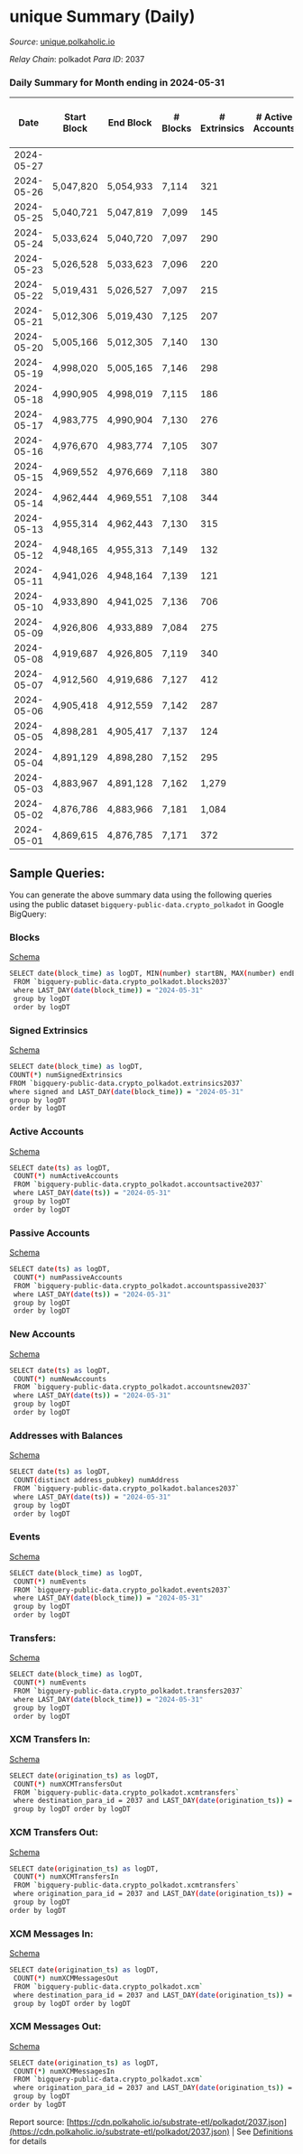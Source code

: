 # unique Summary (Daily)

_Source_: [unique.polkaholic.io](https://unique.polkaholic.io)

*Relay Chain*: polkadot
*Para ID*: 2037



### Daily Summary for Month ending in 2024-05-31


| Date    | Start Block | End Block | # Blocks | # Extrinsics | # Active Accounts | # Passive Accounts | # New Accounts | # Addresses | # Events  | # Transfers ($USD) | # XCM Transfers In ($USD) | # XCM Transfers Out ($USD) | # XCM In | # XCM Out | Issues |
|---------|-------------|-----------|----------|--------------|-------------------|--------------------|----------------|-------------|-----------|--------------------|---------------------------|----------------------------|----------|-----------|--------|
| 2024-05-27 |  |  |  |  |  |  |  |  |  |   |   |   |  |  |  |
| 2024-05-26 | 5,047,820 | 5,054,933 | 7,114 | 321 |  |  |  | 47,611 | 24,593 | 1,893  |   |   |  |  |  |
| 2024-05-25 | 5,040,721 | 5,047,819 | 7,099 | 145 |  |  |  | 47,428 | 22,982 | 1,901  |   |   |  |  |  |
| 2024-05-24 | 5,033,624 | 5,040,720 | 7,097 | 290 |  |  |  | 47,240 | 24,243 | 1,923  |   |   |  |  |  |
| 2024-05-23 | 5,026,528 | 5,033,623 | 7,096 | 220 |  |  |  | 47,039 | 23,445 | 1,991  |   |   |  |  |  |
| 2024-05-22 | 5,019,431 | 5,026,527 | 7,097 | 215 |  |  |  | 46,794 | 23,345 | 1,903  |   |   |  |  |  |
| 2024-05-21 | 5,012,306 | 5,019,430 | 7,125 | 207 |  |  |  | 46,620 | 23,492 | 1,909  |   |   |  |  |  |
| 2024-05-20 | 5,005,166 | 5,012,305 | 7,140 | 130 |  |  |  | 46,426 | 22,841 | 1,932  |   |   |  |  |  |
| 2024-05-19 | 4,998,020 | 5,005,165 | 7,146 | 298 |  |  |  | 46,215 | 24,411 | 1,888  |   |   |  |  |  |
| 2024-05-18 | 4,990,905 | 4,998,019 | 7,115 | 186 |  |  |  | 46,038 | 21,667 | 1,707  |   |   |  |  |  |
| 2024-05-17 | 4,983,775 | 4,990,904 | 7,130 | 276 |  |  |  | 46,034 | 19,391 | 306  |   |   |  |  |  |
| 2024-05-16 | 4,976,670 | 4,983,774 | 7,105 | 307 |  |  |  | 45,851 | 24,018 | 1,839  |   |   |  |  |  |
| 2024-05-15 | 4,969,552 | 4,976,669 | 7,118 | 380 |  |  |  | 45,660 | 20,370 | 311  |   |   |  |  |  |
| 2024-05-14 | 4,962,444 | 4,969,551 | 7,108 | 344 |  |  |  | 45,469 | 24,578 | 1,989  |   |   |  |  |  |
| 2024-05-13 | 4,955,314 | 4,962,443 | 7,130 | 315 |  |  |  | 45,208 | 24,372 | 1,928  |   |   |  |  |  |
| 2024-05-12 | 4,948,165 | 4,955,313 | 7,149 | 132 |  |  |  | 45,003 | 22,905 | 1,892  |   |   |  |  |  |
| 2024-05-11 | 4,941,026 | 4,948,164 | 7,139 | 121 |  |  |  | 44,820 | 22,957 | 1,891  |   |   |  |  |  |
| 2024-05-10 | 4,933,890 | 4,941,025 | 7,136 | 706 |  |  |  | 44,640 | 26,885 | 2,436  |   |   |  |  |  |
| 2024-05-09 | 4,926,806 | 4,933,889 | 7,084 | 275 |  |  |  | 43,928 | 23,852 | 1,924  |   |   |  |  |  |
| 2024-05-08 | 4,919,687 | 4,926,805 | 7,119 | 340 |  |  |  | 43,733 | 24,613 | 1,943  |   |   |  |  |  |
| 2024-05-07 | 4,912,560 | 4,919,686 | 7,127 | 412 |  |  |  | 43,517 | 25,041 | 1,975  |   |   |  |  |  |
| 2024-05-06 | 4,905,418 | 4,912,559 | 7,142 | 287 |  |  |  | 43,279 | 24,049 | 1,949  |   |   |  |  |  |
| 2024-05-05 | 4,898,281 | 4,905,417 | 7,137 | 124 |  |  |  | 43,063 | 22,747 | 1,886  |   |   |  |  |  |
| 2024-05-04 | 4,891,129 | 4,898,280 | 7,152 | 295 |  |  |  | 42,894 | 24,302 | 1,889  |   |   |  |  |  |
| 2024-05-03 | 4,883,967 | 4,891,128 | 7,162 | 1,279 |  |  |  | 42,722 | 30,213 | 2,932  |   |   |  |  |  |
| 2024-05-02 | 4,876,786 | 4,883,966 | 7,181 | 1,084 |  |  |  | 42,451 | 28,875 | 2,728  |   |   |  |  |  |
| 2024-05-01 | 4,869,615 | 4,876,785 | 7,171 | 372 |  |  |  | 42,224 | 25,081 | 1,978  |   |   |  |  |  |

## Sample Queries:
You can generate the above summary data using the following queries using the public dataset `bigquery-public-data.crypto_polkadot` in Google BigQuery:


### Blocks 

[Schema](https://github.com/colorfulnotion/substrate-etl/blob/main/schema/blocks.json)

```bash
SELECT date(block_time) as logDT, MIN(number) startBN, MAX(number) endBN, COUNT(*) numBlocks 
 FROM `bigquery-public-data.crypto_polkadot.blocks2037`  
 where LAST_DAY(date(block_time)) = "2024-05-31" 
 group by logDT 
 order by logDT
```

### Signed Extrinsics 

[Schema](https://github.com/colorfulnotion/substrate-etl/blob/main/schema/extrinsics.json)

```bash
SELECT date(block_time) as logDT, 
COUNT(*) numSignedExtrinsics 
FROM `bigquery-public-data.crypto_polkadot.extrinsics2037`  
where signed and LAST_DAY(date(block_time)) = "2024-05-31" 
group by logDT 
order by logDT
```

### Active Accounts 

[Schema](https://github.com/colorfulnotion/substrate-etl/blob/main/schema/accountsactive.json)

```bash
SELECT date(ts) as logDT, 
 COUNT(*) numActiveAccounts 
 FROM `bigquery-public-data.crypto_polkadot.accountsactive2037` 
 where LAST_DAY(date(ts)) = "2024-05-31" 
 group by logDT 
 order by logDT
```

### Passive Accounts 

[Schema](https://github.com/colorfulnotion/substrate-etl/blob/main/schema/accountspassive.json)

```bash
SELECT date(ts) as logDT, 
 COUNT(*) numPassiveAccounts 
 FROM `bigquery-public-data.crypto_polkadot.accountspassive2037` 
 where LAST_DAY(date(ts)) = "2024-05-31" 
 group by logDT 
 order by logDT
```

### New Accounts 

[Schema](https://github.com/colorfulnotion/substrate-etl/blob/main/schema/accountsnew.json)

```bash
SELECT date(ts) as logDT, 
 COUNT(*) numNewAccounts 
 FROM `bigquery-public-data.crypto_polkadot.accountsnew2037` 
 where LAST_DAY(date(ts)) = "2024-05-31" 
 group by logDT
 order by logDT
```

### Addresses with Balances 

[Schema](https://github.com/colorfulnotion/substrate-etl/blob/main/schema/balances.json)

```bash
SELECT date(ts) as logDT,
 COUNT(distinct address_pubkey) numAddress 
 FROM `bigquery-public-data.crypto_polkadot.balances2037` 
 where LAST_DAY(date(ts)) = "2024-05-31" 
 group by logDT 
 order by logDT
```

### Events 

[Schema](https://github.com/colorfulnotion/substrate-etl/blob/main/schema/events.json)

```bash
SELECT date(block_time) as logDT, 
 COUNT(*) numEvents 
 FROM `bigquery-public-data.crypto_polkadot.events2037` 
 where LAST_DAY(date(block_time)) = "2024-05-31" 
 group by logDT 
 order by logDT
```

### Transfers:

[Schema](https://github.com/colorfulnotion/substrate-etl/blob/main/schema/transfers.json)

```bash
SELECT date(block_time) as logDT, 
 COUNT(*) numEvents 
 FROM `bigquery-public-data.crypto_polkadot.transfers2037` 
 where LAST_DAY(date(block_time)) = "2024-05-31" 
 group by logDT 
 order by logDT
```

### XCM Transfers In: 

[Schema](https://github.com/colorfulnotion/substrate-etl/blob/main/schema/xcmtransfers.json)

```bash
SELECT date(origination_ts) as logDT, 
 COUNT(*) numXCMTransfersOut 
 FROM `bigquery-public-data.crypto_polkadot.xcmtransfers` 
 where destination_para_id = 2037 and LAST_DAY(date(origination_ts)) = "2024-05-31" 
 group by logDT order by logDT
```

### XCM Transfers Out: 

[Schema](https://github.com/colorfulnotion/substrate-etl/blob/main/schema/xcmtransfers.json)

```bash
SELECT date(origination_ts) as logDT, 
 COUNT(*) numXCMTransfersIn 
 FROM `bigquery-public-data.crypto_polkadot.xcmtransfers` 
 where origination_para_id = 2037 and LAST_DAY(date(origination_ts)) = "2024-05-31" 
 group by logDT 
order by logDT
```

### XCM Messages In: 

[Schema](https://github.com/colorfulnotion/substrate-etl/blob/main/schema/xcm.json)

```bash
SELECT date(origination_ts) as logDT, 
 COUNT(*) numXCMMessagesOut 
 FROM `bigquery-public-data.crypto_polkadot.xcm` 
 where destination_para_id = 2037 and LAST_DAY(date(origination_ts)) = "2024-05-31" 
 group by logDT order by logDT
```

### XCM Messages Out: 

[Schema](https://github.com/colorfulnotion/substrate-etl/blob/main/schema/xcm.json)

```bash
SELECT date(origination_ts) as logDT, 
 COUNT(*) numXCMMessagesIn 
 FROM `bigquery-public-data.crypto_polkadot.xcm` 
 where origination_para_id = 2037 and LAST_DAY(date(origination_ts)) = "2024-05-31" 
 group by logDT 
order by logDT
```


Report source: [https://cdn.polkaholic.io/substrate-etl/polkadot/2037.json](https://cdn.polkaholic.io/substrate-etl/polkadot/2037.json) | See [Definitions](/DEFINITIONS.md) for details
